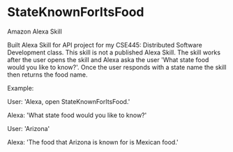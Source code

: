 # StateKnownForItsFood
Amazon Alexa Skill

Built Alexa Skill for API project for my CSE445: Distributed Software Development class. This skill is not a published Alexa Skill. The skill works after the user opens the skill and Alexa aska the user 'What state food would you like to know?'. Once the user responds with a state name the skill then returns the food name.

Example:

User: 'Alexa, open StateKnownForItsFood.'

Alexa: 'What state food would you like to know?'

User: 'Arizona'

Alexa: 'The food that Arizona is known for is Mexican food.' 
